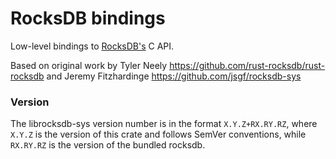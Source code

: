 # RocksDB bindings

Low-level bindings to [RocksDB's](https://github.com/facebook/rocksdb) C API.

Based on original work by Tyler Neely
https://github.com/rust-rocksdb/rust-rocksdb
and Jeremy Fitzhardinge
https://github.com/jsgf/rocksdb-sys

### Version

The librocksdb-sys version number is in the format `X.Y.Z+RX.RY.RZ`, where
`X.Y.Z` is the version of this crate and follows SemVer conventions, while
`RX.RY.RZ` is the version of the bundled rocksdb.
